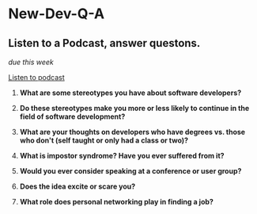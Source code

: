 # New-Dev-Q-A
## Listen to a Podcast, answer questons. 
_due this week_

[Listen to podcast](https://devchat.tv/ruby-rogues/180-rr-barriers-to-new-developers-with-kinsey-ann-durham)  

1. **What are some stereotypes you have about software developers?**   

2. **Do these stereotypes make you more or less likely to continue in the field of software development?** 

3. **What are your thoughts on developers who have degrees vs. those who don't (self taught or only had a class or two)?**  

4. **What is impostor syndrome? Have you ever suffered from it?**  

5. **Would you ever consider speaking at a conference or user group?**  

6. **Does the idea excite or scare you?**  

7. **What role does personal networking play in finding a job?**
